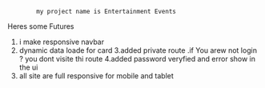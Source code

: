             my project name is Entertainment Events

Heres some Futures

1. i make responsive navbar
2. dynamic data loade for card
3.added private route .if You arew not login ? you dont visite thi route
4.added password veryfied and error show in the ui 
5. all site are  full responsive for mobile and tablet